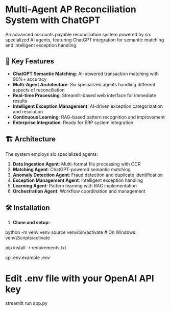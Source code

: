 # Multi-Agent AP Reconciliation System with ChatGPT

An advanced accounts payable reconciliation system powered by six specialized AI agents, featuring ChatGPT integration for semantic matching and intelligent exception handling.

## 🚀 Key Features

- **ChatGPT Semantic Matching**: AI-powered transaction matching with 90%+ accuracy
- **Multi-Agent Architecture**: Six specialized agents handling different aspects of reconciliation
- **Real-time Processing**: Streamlit-based web interface for immediate results
- **Intelligent Exception Management**: AI-driven exception categorization and resolution
- **Continuous Learning**: RAG-based pattern recognition and improvement
- **Enterprise Integration**: Ready for ERP system integration

## 🏗️ Architecture

The system employs six specialized agents:

1. **Data Ingestion Agent**: Multi-format file processing with OCR
2. **Matching Agent**: ChatGPT-powered semantic matching
3. **Anomaly Detection Agent**: Fraud detection and duplicate identification
4. **Exception Management Agent**: Intelligent exception handling
5. **Learning Agent**: Pattern learning with RAG implementation
6. **Orchestration Agent**: Workflow coordination and management

## 🛠️ Installation

1. **Clone and setup:**

python -m venv venv
source venv/bin/activate  # On Windows: venv\Scripts\activate

pip install -r requirements.txt

cp .env.example .env
# Edit .env file with your OpenAI API key

streamlit run app.py

